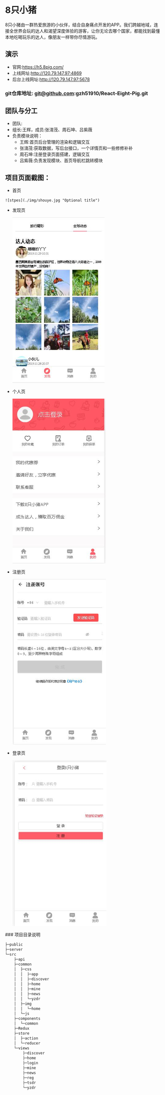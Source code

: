 

# 8只小猪

8只小猪由一群热爱旅游的小伙伴，结合自身痛点开发的APP。我们跨越地域，连接全世界会玩的达人和渴望深度体验的游客，让你无论去哪个国家，都能找到最懂本地吃喝玩乐的达人，像朋友一样带你尽情游玩。


## 演示

* 官网:https://h5.8pig.com/
* 上线网址:http://120.79.147.97:4869
* 后台上线网址:http://120.79.147.97:5678

### git仓库地址: git@github.com:gzh51910/React-Eight-Pig.git


## 团队与分工
*  团队:
  * 组长:王辉，成员:张淯茂、周石坤、吕紫薇
  * 负责模块说明：
    * 王辉:首页后台管理的渲染和逻辑交互
    * 张淯茂:获取数据，写后台接口，一个详情页和一些修修补补
    * 周石坤:注册登录页面搭建，逻辑交互
    * 吕紫薇:负责发现模块、首页导航栏跳转模块

## 项目页面截图：
  *  首页

    ![stpes](./img/shouye.jpg "Optional title")

  * 发现页

    ![stpes](./img/faxian.jpg "Optional title")


  * 个人页

    ![stpes](./img/geren.jpg "Optional title")

  * 注册页

    ![stpes](./img/reg.jpg "Optional title")  

  * 登录页

    ![stpes](./img/login.jpg "Optional title")  


### 项目目录说明

    ├─public
    ├─server
    └─src
        ├─api
        ├─common
        │  ├─css
        │  │  ├─app
        │  │  ├─discover
        │  │  ├─home
        │  │  ├─mine
        │  │  ├─news
        │  │  └─yzdr
        │  ├─img
        │  │  └─home
        │  └─js
        ├─components
        │  └─common
        ├─Redux
        ├─store
        │  ├─action
        │  └─reducer
        └─views
            ├─discover
            ├─home
            ├─login
            ├─mine
            ├─news
            ├─reg
            ├─tsdr
            └─yzdr
